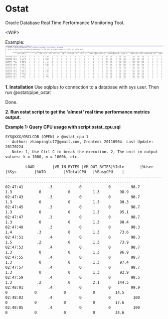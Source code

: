 # Ostat
Oracle Database Real Time Performance Monitoring Tool.

\<WIP\>

Example:
![alt text](screenshots/ostat.png)


**1. Installation**
Use sqlplus to connection to a database with sys user. Then run 
@ostat/pipe_ostat

Done.

**2. Run ostat script to get the 'almost' real time performance metrics output.**

**Example 1: Query CPU usage with script ostat_cpu.sql**

```
SYS@XXX/ORCLCDB (OPEN) > @ostat_cpu 1
-- Author: zhaopinglu77@gmail.com, Created: 20110904. Last Update: 20170224
-- Note: 1, Use Ctrl-C to break the execution. 2, The unit in output values: k = 1000, m = 1000k, etc.

         LOAD        |VM_IN_BYTES |VM_OUT_BYTES|%Idle       |%User       |%Sys        |%WIO        |%TotalCPU   |%BusyCPU    |
------------------------------------------------------------------------------------------------------------------------------
02:47:41           .3            0            0         98.7          1.3            0            0          1.3         98.9
02:47:43           .3            0            0         98.7          1.3            0            0          1.3         98.3
02:47:45           .3            0            0         98.7          1.3            0            0          1.3         95.1
02:47:47           .3            0            0         98.7          1.3            0            0          1.3         98.4
02:47:49           .3            0            0         98.3          1.4           .3            0          1.3         73.6
02:47:51           .4            0            0         98.3          1.5           .2            0          1.3         73.9
02:47:53           .4            0            0         98.7          1.3            0            0          1.3         96.9
02:47:55           .4            0            0         98.7          1.3            0            0          1.3         97.4
02:47:57           .4            0            0         98.7          1.3            0            0          1.3         92.9
02:47:59           .4            0            0         98.5          1.3           .2            0          2.1        144.5
02:48:01           .4            0            0         99.9            0            0            0            0         14.5
02:48:03           .4            0            0          100            0            0            0            0         17.6
02:48:05           .4            0            0          100            0            0            0            0         34.6
```
